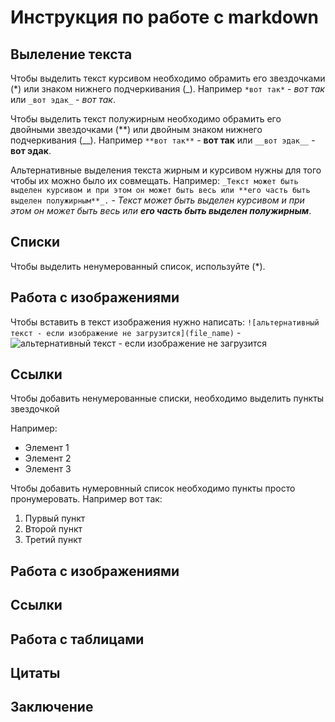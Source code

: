# Инструкция по работе с markdown

## Вылеление текста

Чтобы выделить текст курсивом необходимо обрамить его звездочками (*) или знаком нижнего подчеркивания (_). Например `*вот так*` - *вот так* или `_вот эдак_` - _вот так_.

Чтобы выделить текст полужирным необходимо обрамить его двойными звездочками (**) или двойным знаком нижнего подчеркивания (__). Например `**вот так**` - **вот так** или `__вот эдак__` - __вот эдак__.

Альтернативные выделения текста жирным и курсивом нужны для того чтобы их можно было их совмещать. Например: `_Текст может быть выделен курсивом и при этом он может быть весь или **его часть быть выделен полужирным**_.` - _Текст может быть выделен курсивом и при этом он может быть весь или **его часть быть выделен полужирным**_.

## Списки

Чтобы выделить ненумерованный список, используйте (*).

## Работа с изображениями
Чтобы вставить в текст изображения нужно написать: `![альтернативный текст - если изображение не загрузится](file_name)` - ![альтернативный текст - если изображение не загрузится](logo-prime.png)

## Ссылки

Чтобы добавить ненумерованные списки, необходимо выделить пункты звездочкой

Например:
* Элемент 1
* Элемент 2
* Элемент 3

Чтобы добавить нумеровнный список необходимо пункты просто пронумеровать. Например вот так:
1. Пурвый пункт
2. Второй пункт
3. Третий пункт

## Работа с изображениями

## Ссылки

## Работа с таблицами

## Цитаты

## Заключение
